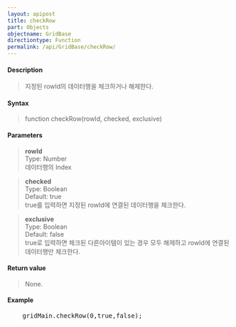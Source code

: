 ```yaml
---
layout: apipost
title: checkRow
part: Objects
objectname: GridBase
directiontype: Function
permalink: /api/GridBase/checkRow/
---
```



#### Description

> 지정된 rowId의 데이터행을 체크하거나 해제한다.  

#### Syntax

> function checkRow(rowId, checked, exclusive)  

#### Parameters

> **rowId**  
> Type: Number  
> 데이터행의 Index  

> **checked**  
> Type: Boolean  
> Default: true  
> true를 입력하면 지정된 rowId에 연결된 데이터행을 체크한다.  

> **exclusive**  
> Type: Boolean  
> Default: false  
> true로 입력하면 체크된 다른아이템이 있는 경우 모두 해제하고 rowId에 연결된 데이터행만 체크한다.  

#### Return value

> None.  

#### Example

<pre class="prettyprint">
    gridMain.checkRow(0,true,false);    
</pre>

